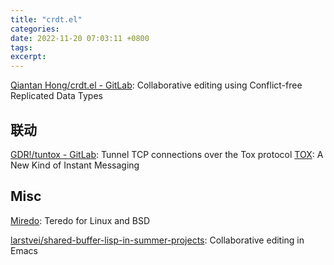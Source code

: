 ```yaml
---
title: "crdt.el"
categories: 
date: 2022-11-20 07:03:11 +0800
tags: 
excerpt: 
---
```


[Qiantan Hong/crdt.el - GitLab](https://code.librehq.com/qhong/crdt.el): Collaborative editing using Conflict-free Replicated Data Types
## 联动

[GDR!/tuntox - GitLab](https://gitlab.com/gjedeer/tuntox): Tunnel TCP connections over the Tox protocol
[TOX](https://tox.chat/): A New Kind of Instant Messaging

## Misc

[Miredo](https://www.remlab.net/miredo/): Teredo for Linux and BSD

[larstvei/shared-buffer-lisp-in-summer-projects](https://github.com/larstvei/shared-buffer-lisp-in-summer-projects): Collaborative editing in Emacs


